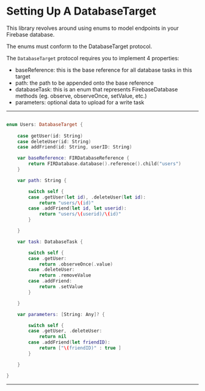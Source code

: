 # Setting Up A DatabaseTarget

This library revolves around using enums to model endpoints in your Firebase database. 

The enums must conform to the DatabaseTarget protocol.

The `DatabaseTarget` protocol requires you to implement 4 properties:
- baseReference: this is the base reference for all database tasks in this target
- path: the path to be appended onto the base reference
- databaseTask: this is an enum that represents FirebaseDatabase methods (eg. observe, observeOnce, setValue, etc.)
- parameters: optional data to upload for a write task

---

```swift

enum Users: DatabaseTarget {
	
	case getUser(id: String)
	case deleteUser(id: String)
	case addFriend(id: String, userID: String)

	var baseReference: FIRDatabaseReference {
		return FIRDatabase.database().reference().child("users")
	}

	var path: String {

		switch self {
		case .getUser(let id), .deleteUser(let id):
			return "users/\(id)"
		case .addFriend(let id, let userid):
			return "users/\(userid)/\(id)"
		}

	}

	var task: DatabaseTask {

		switch self {
		case .getUser:
			return .observeOnce(.value)
		case .deleteUser:
			return .removeValue
		case .addFriend:
			return .setValue
		}

	}

	var parameters: [String: Any]? {

		switch self {
		case .getUser, .deleteUser:
			return nil
		case .addFriend(let friendID):
			return ["\(friendID)" : true ]
		}

	}

}

```

---
